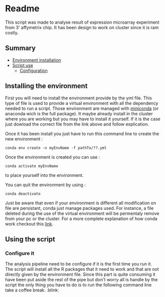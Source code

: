 # Readme

This script was made to analyse result of expression microarray experiment from 3' affymetrix chip.
It has been design to work on cluster since it is ram costly.

## Summary

- [Environment installation](https://github.com/Mazklaus/Chip-seq/blob/dev/microArray/readme.md#installing-the-environment)
- [Script use](https://github.com/Mazklaus/Chip-seq/blob/dev/microArray/readme.md#using-the-script)
  - [Configuration](https://github.com/Mazklaus/Chip-seq/blob/dev/microArray/readme.md#configure-it)

## Installing the environment

First you will need to install the environment provide by the yml file.
This type of file is used to provide a virtual environment with all the dependency needed to run a script.
Those environment are managed with [miniconda](https://conda.io/miniconda.html) (or anaconda wich is the full package).
It maybe already install in the cluster where you are working but you may have to install it yourself.
If it is the case just dowload the correct file from the link above and follow explication.

Once it has been install you just have to run this command line to create the new environment :

```
conda env create -n myEnvName -f pathTo/??.yml
```

Once the environment is created you can use :

```
conda activate myEnvName
```

to place yourself into the environment.

You can quit the environment by using :

```
conda deactivate
```

Just be aware that even if your environment is different all modification on file are persistant, conda just manage packages used. For instance, a file deleted during the use of the virtual environment will be permentaly remove from your pc or the cluster.
For a more complete explanation of how conda work checkout this [link](https://conda.io/docs/commands.html#conda-general-commands).

## Using the script

### Configure it

The analysis pipeline need to be configure if it is the first time you run it. The script will install all the R packages that it need to work and that are not directly given by the environment file. Since this part is quite consuming it have been put aside the rest of the pipe but don't worry all is handle by the script the only thing you have to do is to run the following command line take a coffee break. :blink:

```

```
